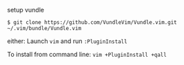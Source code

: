 setup vundle

```
$ git clone https://github.com/VundleVim/Vundle.vim.git ~/.vim/bundle/Vundle.vim
```

either: 
Launch `vim` and run `:PluginInstall`

To install from command line: `vim +PluginInstall +qall`
